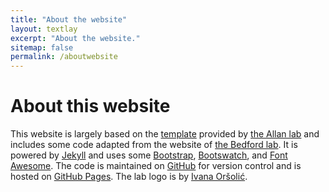 ```yaml
---
title: "About the website"
layout: textlay
excerpt: "About the website."
sitemap: false
permalink: /aboutwebsite
---
```


# About this website

This website is largely based on the [template](https://github.com/mpa139/allanlab)
provided by [the Allan lab](http://www.allanlab.org/) and includes some code
adapted from the website of [the Bedford lab](https://bedford.io/). It is powered
by [Jekyll](https://jekyllrb.com) and uses some [Bootstrap](http://www.getbootstrap.com),
[Bootswatch](http://www.bootswatch.com), and [Font Awesome](https://fontawesome.com/). The code is maintained on
[GitHub](http://www.github.com) for version control and is hosted on
[GitHub Pages](https://pages.github.com/). The lab logo is by
[Ivana Or&#353;oli&#263;](https://www.sainsburywellcome.org/web/people/ivana-orsolic).
